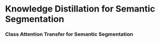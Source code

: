 # Knowledge Distillation for Semantic Segmentation
### Class Attention Transfer for Semantic Segmentation

